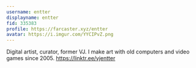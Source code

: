```yaml
---
username: entter
displayname: entter
fid: 335383
profile: https://farcaster.xyz/entter
avatar: https://i.imgur.com/YYCIPvZ.png
---
```


Digital artist, curator, former VJ. I make art with old computers and video games since 2005. https://linktr.ee/vjentter
